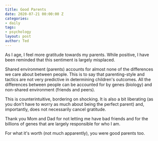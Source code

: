 ```yaml
---
title: Good Parents
date: 2020-07-21 00:00:00 Z
categories:
- daily
tags:
- psychology
layout: post
author: Ted
---
```


As I age, I feel more gratitude towards my parents. While positive, I have been reminded that this sentiment is largely misplaced.

Shared environment (parents) accounts for almost none of the differences we care about between people. This is to say that parenting-style and tactics are not very predictive in determining children's outcomes. All the differences between people can be accounted for by genes (biology) and non-shared environment (friends and peers).

This is counterintuitive, bordering on shocking. It is also a bit liberating (as you don't have to worry as much about being the perfect parent) and, importantly, does not necessarily cancel gratitude.

Thank you Mom and Dad for not letting me have bad friends and for the billions of genes that are largely responsible for who I am.

For what it's worth (not much apparently), you were good parents too.

